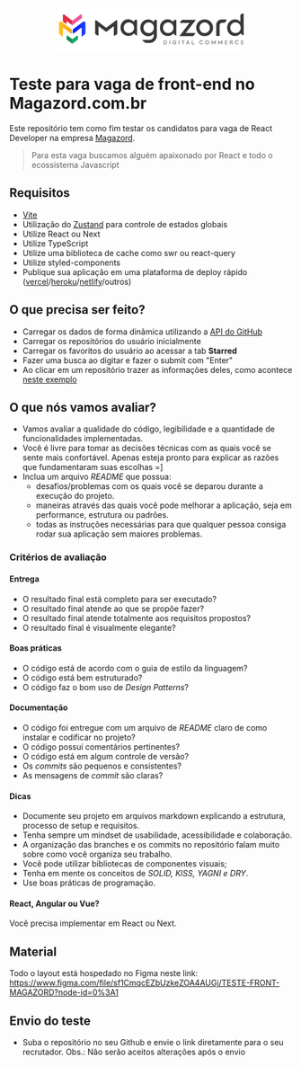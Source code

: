 <div align='center'>
 
![Magazord](image/logo-magazord.png)
 
 </div>

# Teste para vaga de front-end no Magazord.com.br
Este repositório tem como fim testar os candidatos para vaga de React Developer na empresa [Magazord](https://magazord.com.br).
> Para esta vaga buscamos alguém apaixonado por React e todo o ecossistema Javascript


## Requisitos
- [Vite](https://vitejs.dev/guide/)
- Utilização do [Zustand](https://github.com/pmndrs/zustand) para controle de estados globais
- Utilize React ou Next
- Utilize TypeScript
- Utilize uma biblioteca de cache como swr ou react-query
- Utilize styled-components
- Publique sua aplicação em uma plataforma de deploy rápido ([vercel](https://vercel.com/)/[heroku](https://www.heroku.com/)/[netlify](https://www.netlify.com/)/outros)

## O que precisa ser feito?
- Carregar os dados de forma dinâmica utilizando a [API do GitHub](https://developer.github.com/v3/)
- Carregar os repositórios do usuário inicialmente
- Carregar os favoritos do usuário ao acessar a tab **Starred**
- Fazer uma busca ao digitar e fazer o submit com "Enter"
- Ao clicar em um repositório trazer as informações deles, como acontece [neste exemplo](https://github-explorer.gabrielcordeiro.dev/repository/facebook/react)


## O que nós vamos avaliar?

- Vamos avaliar a qualidade do código, legibilidade e a quantidade de funcionalidades implementadas.
- Você é livre para tomar as decisões técnicas com as quais você se sente mais confortável. Apenas esteja pronto para explicar as razões que fundamentaram suas escolhas =]
- Inclua um arquivo *README* que possua:
  - desafios/problemas com os quais você se deparou durante a execução do projeto.
  - maneiras através das quais você pode melhorar a aplicação, seja em performance, estrutura ou padrões. 
  - todas as instruções necessárias para que qualquer pessoa consiga rodar sua aplicação sem maiores problemas.

  
### Critérios de avaliação 


#### Entrega
- O resultado final está completo para ser executado?
- O resultado final atende ao que se propõe fazer?
- O resultado final atende totalmente aos requisitos propostos?
- O resultado final é visualmente elegante?



#### Boas práticas
- O código está de acordo com o guia de estilo da linguagem?
- O código está bem estruturado?
- O código faz o bom uso de *Design Patterns*?


#### Documentação
- O código foi entregue com um arquivo de _README_ claro de como instalar e codificar no projeto?
- O código possui comentários pertinentes?
- O código está em algum controle de versão?
- Os _commits_ são pequenos e consistentes?
- As mensagens de _commit_ são claras?
  
#### Dicas

- Documente seu projeto em arquivos markdown explicando a estrutura, processo de setup e requisitos.
- Tenha sempre um mindset de usabilidade, acessibilidade e colaboração.
- A organização das branches e os commits no repositório falam muito sobre como você organiza seu trabalho.
- Você pode utilizar bibliotecas de componentes visuais;
- Tenha em mente os conceitos de *SOLID, KISS, YAGNI e DRY*.
- Use boas práticas de programação.


#### React, Angular ou Vue?
Você precisa implementar em React ou Next.


## Material
Todo o layout está hospedado no Figma neste link: 
https://www.figma.com/file/sf1CmqcEZbUzkeZOA4AUGj/TESTE-FRONT-MAGAZORD?node-id=0%3A1

## Envio do teste
* Suba o repositório no seu Github e envie o link diretamente para o seu recrutador. Obs.: Não serão aceitos alterações após o envio


